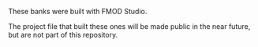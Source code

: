 These banks were built with FMOD Studio.

The project file that built these ones will be made public in the near future, but are not part of this repository.